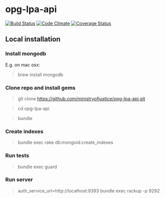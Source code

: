 opg-lpa-api
===========

[![Build Status](https://travis-ci.org/ministryofjustice/opg-lpa-api.png?branch=master)](https://travis-ci.org/ministryofjustice/opg-lpa-api)
[![Code Climate](https://codeclimate.com/github/ministryofjustice/opg-lpa-api.png)](https://codeclimate.com/github/ministryofjustice/opg-lpa-api)
[![Coverage Status](https://coveralls.io/repos/ministryofjustice/opg-lpa-api/badge.png?branch=master)](https://coveralls.io/r/ministryofjustice/opg-lpa-api?branch=master)


## Local installation

### Install mongodb

E.g. on mac osx:
> brew install mongodb

### Clone repo and install gems
> git clone https://github.com/ministryofjustice/opg-lpa-api.git

> cd opg-lpa-api

> bundle

### Create indexes
> bundle exec rake db:mongoid:create_indexes

### Run tests
> bundle exec guard

### Run server
> auth_service_url=http://localhost:9393  bundle exec rackup -p 9292

